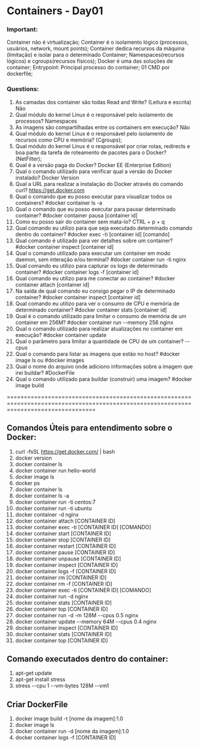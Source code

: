 
# Containers - Day01

### Important:
Container não é virtualização;
Container é o isolamento lógico (processos, usuários, network, mount points);
Container dedica recursos da máquina (limitação) e isolar para o determinado Container;
Namespaces(recursos lógicos) e cgroups(recursos físicos);
Docker é uma das soluções de container;
Entrypoint: Principal processo do container;
01 CMD por dockerfile;

### Questions:
01) As camadas dos container são todas Read and Write? (Leitura e escrita) Não
02) Qual módulo do kernel Linux é o responsável pelo isolamento de processos? Namespaces
03) As imagens são compartilhadas entre os containers em execução? Não
04) Qual módulo do kernel Linux é o responsável pelo isolamento de recursos como CPU e memória? (Cgroups);
05) Qual módulo do kernel Linux é o responsável por criar rotas, redirects e boa parte da tarefa de roteamento de pacotes para o Docker? (NetFilter);
06) Qual é a versão paga do Docker? Docker EE (Enterprise Edition)
07) Qual o comando utilizado para verificar qual a versão do Docker instalado? Docker Version
08) Qual a URL para realizar a instalação do Docker através do comando curl? https://get.docker.com
09) Qual o comando que eu posso executar para visualizar todos os containers? #docker container ls -a
10) Qual o comando que eu posso executar para pausar determinado container? #docker container pausa [container id]
11) Como eu posso sair do container sem mata-lo? CTRL + p + q
12) Qual comando eu utilizo para que seja executado determinado comando dentro do container? #docker exec -ti [container id] [comando]
13) Qual comando é utilizado para ver detalhes sobre um container? #docker container inspect [container id]
14) Qual o comando utilizado para executar um container em modo daemon, sem interação e/ou terminal? #docker container run -ti nginx
15) Qual comando eu utilizo para capturar os logs de determinado container? #docker container logs -f [container id]
16) Qual comando eu utilizo para me conectar ao container? #docker container attach [container id]
17) Na saída de qual comando eu consigo pegar o IP de determinado container? #docker container inspect [container id]
18) Qual comando eu utilizo para ver o consumo de CPU e memória de determinado container? #docker container stats [container id]
19) Qual é o comando utilizado para limitar o consumo de memória de um container em 256M? #docker container run --memory 256 nginx
20) Qual o comando utilizado para realizar atualizações no container em execução? #docker container update
21) Qual o parâmetro para limitar a quantidade de CPU de um container? --cpus
22) Qual o comando para listar as imagens que estão no host? #docker image ls ou #docker images
23) Qual o nome do arquivo onde adiciono informações sobre a imagem que irei buildar? #DockerFile
24) Qual o comando utilizado para buildar (construir) uma imagem? #docker image build


======================================================================================================================================

## Comandos Úteis para entendimento sobre o Docker:
01) curl -fsSL https://get.docker.com/ | bash
02) docker version
03) docker container ls
04) docker container run hello-world
05) docker image ls
06) docker ps
07) docker container ls
08) docker container ls -a
09) docker container run -ti centos:7
10) docker container run -ti ubuntu
11) docker container -d nginx
12) docker container attach [CONTAINER ID]
13) docker container exec -ti [CONTAINER ID] [COMANDO]
14) docker container start [CONTAINER ID]
15) docker container stop [CONTAINER ID]
16) docker container restart [CONTAINER ID]
17) docker container pause [CONTAINER ID]
18) docker container unpause [CONTAINER ID]
19) docker container inspect [CONTAINER ID]
20) docker container logs -f [CONTAINER ID]
21) docker container rm [CONTAINER ID]
22) docker container rm -f [CONTAINER ID]
23) docker container exec -ti [CONTAINER ID] [COMANDO]
24) docker container run -d nginx
25) docker container stats [CONTAINER ID]
26) docker container top [CONTAINER ID]
27) docker container run -d -m 128M --cpus 0.5 nginx
28) docker container update --memory 64M --cpus 0.4 nginx
29) docker container inspect [CONTAINER ID]
30) docker container stats [CONTAINER ID]
31) docker container top [CONTAINER ID]

## Comando executados dentro do container:
01) apt-get update
02) apt-get install stress
03) stress --cpu 1 --vm-bytes 128M --vm1

## Criar DockerFile
01) docker image build -t [nome da imagem]:1.0
02) docker image ls
03) docker container run -d [nome da imagem]:1.0
04) docker container logs -f [CONTAINER ID]

